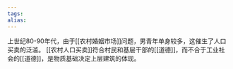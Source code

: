 ```yaml
---
tags: 
alias:
---
```

上世纪80-90年代，由于[[农村婚姻市场]]问题，男青年单身较多，这催生了人口买卖的泛滥。
[[农村人口买卖]]符合村民和基层干部的[[道德]]，而不合于工业社会的[[道德]]，是物质基础决定上层建筑的体现。